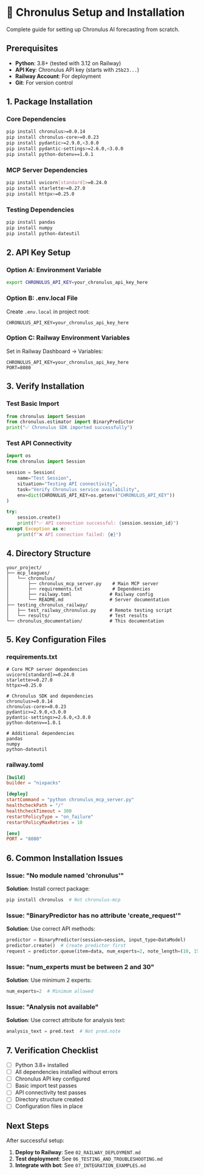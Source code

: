 # 🔧 Chronulus Setup and Installation

Complete guide for setting up Chronulus AI forecasting from scratch.

## Prerequisites

- **Python**: 3.8+ (tested with 3.12 on Railway)
- **API Key**: Chronulus API key (starts with `25b23...`)
- **Railway Account**: For deployment
- **Git**: For version control

## 1. Package Installation

### Core Dependencies
```bash
pip install chronulus>=0.0.14
pip install chronulus-core>=0.0.23
pip install pydantic>=2.9.0,<3.0.0
pip install pydantic-settings>=2.6.0,<3.0.0
pip install python-dotenv==1.0.1
```

### MCP Server Dependencies
```bash
pip install uvicorn[standard]>=0.24.0
pip install starlette>=0.27.0
pip install httpx>=0.25.0
```

### Testing Dependencies
```bash
pip install pandas
pip install numpy
pip install python-dateutil
```

## 2. API Key Setup

### Option A: Environment Variable
```bash
export CHRONULUS_API_KEY=your_chronulus_api_key_here
```

### Option B: .env.local File
Create `.env.local` in project root:
```
CHRONULUS_API_KEY=your_chronulus_api_key_here
```

### Option C: Railway Environment Variables
Set in Railway Dashboard → Variables:
```
CHRONULUS_API_KEY=your_chronulus_api_key_here
PORT=8080
```

## 3. Verify Installation

### Test Basic Import
```python
from chronulus import Session
from chronulus.estimator import BinaryPredictor
print("✅ Chronulus SDK imported successfully")
```

### Test API Connectivity
```python
import os
from chronulus import Session

session = Session(
    name="Test Session",
    situation="Testing API connectivity",
    task="Verify Chronulus service availability",
    env=dict(CHRONULUS_API_KEY=os.getenv("CHRONULUS_API_KEY"))
)

try:
    session.create()
    print(f"✅ API connection successful: {session.session_id}")
except Exception as e:
    print(f"❌ API connection failed: {e}")
```

## 4. Directory Structure

```
your_project/
├── mcp_leagues/
│   └── chronulus/
│       ├── chronulus_mcp_server.py    # Main MCP server
│       ├── requirements.txt           # Dependencies
│       ├── railway.toml              # Railway config
│       └── README.md                 # Server documentation
├── testing_chronulus_railway/
│   ├── test_railway_chronulus.py     # Remote testing script
│   └── results/                      # Test results
└── chronulus_documentation/          # This documentation
```

## 5. Key Configuration Files

### requirements.txt
```
# Core MCP server dependencies
uvicorn[standard]>=0.24.0
starlette>=0.27.0
httpx>=0.25.0

# Chronulus SDK and dependencies
chronulus>=0.0.14
chronulus-core>=0.0.23
pydantic>=2.9.0,<3.0.0
pydantic-settings>=2.6.0,<3.0.0
python-dotenv==1.0.1

# Additional dependencies
pandas
numpy
python-dateutil
```

### railway.toml
```toml
[build]
builder = "nixpacks"

[deploy]
startCommand = "python chronulus_mcp_server.py"
healthcheckPath = "/"
healthcheckTimeout = 300
restartPolicyType = "on_failure"
restartPolicyMaxRetries = 10

[env]
PORT = "8080"
```

## 6. Common Installation Issues

### Issue: "No module named 'chronulus'"
**Solution**: Install correct package:
```bash
pip install chronulus  # Not chronulus-mcp
```

### Issue: "BinaryPredictor has no attribute 'create_request'"
**Solution**: Use correct API methods:
```python
predictor = BinaryPredictor(session=session, input_type=DataModel)
predictor.create()  # Create predictor first
request = predictor.queue(item=data, num_experts=2, note_length=(10, 15))
```

### Issue: "num_experts must be between 2 and 30"
**Solution**: Use minimum 2 experts:
```python
num_experts=2  # Minimum allowed
```

### Issue: "Analysis not available"
**Solution**: Use correct attribute for analysis text:
```python
analysis_text = pred.text  # Not pred.note
```

## 7. Verification Checklist

- [ ] Python 3.8+ installed
- [ ] All dependencies installed without errors
- [ ] Chronulus API key configured
- [ ] Basic import test passes
- [ ] API connectivity test passes
- [ ] Directory structure created
- [ ] Configuration files in place

## Next Steps

After successful setup:
1. **Deploy to Railway**: See `02_RAILWAY_DEPLOYMENT.md`
2. **Test deployment**: See `06_TESTING_AND_TROUBLESHOOTING.md`
3. **Integrate with bot**: See `07_INTEGRATION_EXAMPLES.md`